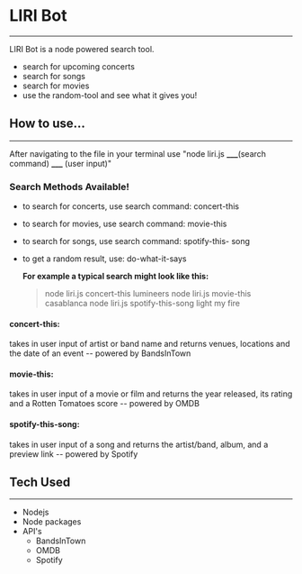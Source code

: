 # LIRI Bot

---

LIRI Bot is a node powered search tool.

- search for upcoming concerts
- search for songs
- search for movies
- use the random-tool and see what it gives you!

## How to use...

---

After navigating to the file in your terminal use "node liri.js **\_\_\_**(search command) **\_\_\_** (user input)"

### Search Methods Available!

- to search for concerts, use search command: concert-this
- to search for movies, use search command: movie-this
- to search for songs, use search command: spotify-this- song
- to get a random result, use: do-what-it-says

  **For example a typical search might look like this:**

  > node liri.js concert-this lumineers
  > node liri.js movie-this casablanca
  > node liri.js spotify-this-song light my fire

#### concert-this:

takes in user input of artist or band name and returns venues, locations and the date of an event -- powered by BandsInTown

#### movie-this:

takes in user input of a movie or film and returns the year released, its rating and a Rotten Tomatoes score -- powered by OMDB

#### spotify-this-song:

takes in user input of a song and returns the artist/band, album, and a preview link -- powered by Spotify

## Tech Used

---

- Nodejs
- Node packages
- API's
  - BandsInTown
  - OMDB
  - Spotify
